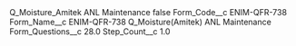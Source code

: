 <?xml version="1.0" encoding="UTF-8"?>
<CustomMetadata xmlns="http://soap.sforce.com/2006/04/metadata" xmlns:xsi="http://www.w3.org/2001/XMLSchema-instance" xmlns:xsd="http://www.w3.org/2001/XMLSchema">
    <label>Q_Moisture_Amitek ANL Maintenance</label>
    <protected>false</protected>
    <values>
        <field>Form_Code__c</field>
        <value xsi:type="xsd:string">ENIM-QFR-738</value>
    </values>
    <values>
        <field>Form_Name__c</field>
        <value xsi:type="xsd:string">ENIM-QFR-738 Q_Moisture(Amitek) ANL Maintenance</value>
    </values>
    <values>
        <field>Form_Questions__c</field>
        <value xsi:type="xsd:double">28.0</value>
    </values>
    <values>
        <field>Step_Count__c</field>
        <value xsi:type="xsd:double">1.0</value>
    </values>
</CustomMetadata>
